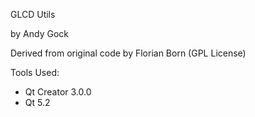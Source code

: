 GLCD Utils

by Andy Gock

Derived from original code by Florian Born (GPL License)

Tools Used:

- Qt Creator 3.0.0
- Qt 5.2
